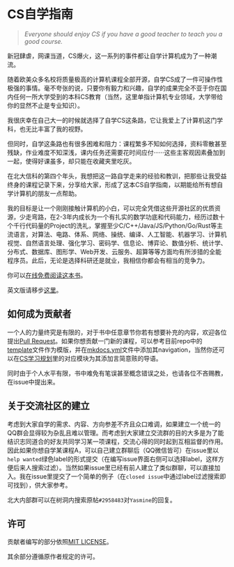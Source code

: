 # CS自学指南
> *Everyone should enjoy CS if you have a good teacher to teach you a good course.*

新冠肆虐，网课当道，CS爆火，这一系列的事件都让自学计算机成为了一种潮流。

随着欧美众多名校将质量极高的计算机课程全部开源，自学CS成了一件可操作性极强的事情。毫不夸张的说，只要你有毅力和兴趣，自学的成果完全不亚于你在国内任何一所大学受到的本科CS教育（当然，这里单指计算机专业领域，大学带给你的显然不止是专业知识）。

我很庆幸在自己大一的时候就选择了自学CS这条路，它让我爱上了计算机这门学科，也无比丰富了我的视野。

但同时，自学这条路也有很多困难和阻力：课程繁多不知如何选择，资料零散甚至残缺，作业难度不知深浅，课内任务还需要花时间应付······这些主客观因素叠加到一起，使得好课虽多，却只能在收藏夹里吃灰。

在北大信科的第四个年头，我想把这一路自学走来的经验和教训，把那些让我受益终身的课程记录下来，分享给大家，形成了这本CS自学指南，以期能给所有想自学计算机的朋友一点帮助。

我的目标是让一个刚刚接触计算机的小白，可以完全凭借这些开源社区的优质资源，少走弯路，在2-3年内成长为一个有扎实的数学功底和代码能力，经历过数十个千行代码量的Project的洗礼，掌握至少C/C++/Java/JS/Python/Go/Rust等主流语言，对算法、电路、体系、网络、操统、编译、人工智能、机器学习、计算机视觉、自然语言处理、强化学习、密码学、信息论、博弈论、数值分析、统计学、分布式、数据库、图形学、Web开发、云服务、超算等等方面均有所涉猎的全能程序员。此后，无论是选择科研还是就业，我相信你都会有相当的竞争力。

你可以[在线免费阅读这本书](https://pkuflyingpig.github.io/pku-cs-self-learning/)。

英文版请移步[这里](https://github.com/PKUFlyingPig/Self-learning-Computer-Science)。

## 如何成为贡献者
一个人的力量终究是有限的，对于书中任意章节你若有想要补充的内容，欢迎各位提出[Pull Request](https://docs.github.com/en/pull-requests/collaborating-with-pull-requests/proposing-changes-to-your-work-with-pull-requests/creating-a-pull-request-from-a-fork)。如果你想贡献一门新的课程，可以参考目前repo中的[template](./template.md)文件作为模版，并在[mkdocs.yml](./mkdocs.yml)文件中添加其navigation，当然你还可以在[CS学习规划](./CS学习规划.md)里的对应模块为其添加言简意赅的导语。

同时由于个人水平有限，书中难免有笔误甚至概念错误之处，也请各位不吝赐教，在issue中提出来。

## 关于交流社区的建立
考虑到大家自学的需求、内容、方向参差不齐且众口难调，如果建立一个统一的QQ群会显得较为杂乱且难以管理。而考虑到大家建立交流群的目的大多是为了能结识志同道合的好友共同学习某一项课程，交流心得的同时起到互相监督的作用。因此如果你想自学某课程A，可以自己建立群聊后（QQ微信皆可）在issue里以`help wanted`绿色label的形式提交（在编写issue界面右侧可以选择label，这样方便后来人搜索过滤）。当然如果issue里已经有前人建立了类似群聊，可以直接加入。我在issue里提交了一个简单的例子（在`closed issue`中通过label过滤搜索即可找到），供大家参考。

北大内部群可以在树洞内搜索原帖`#2958483`对`Yasmine`的回复。

## 许可
贡献者编写的部分依照[MIT LICENSE](./LICNESE)。

其余部分遵循原作者规定的许可。